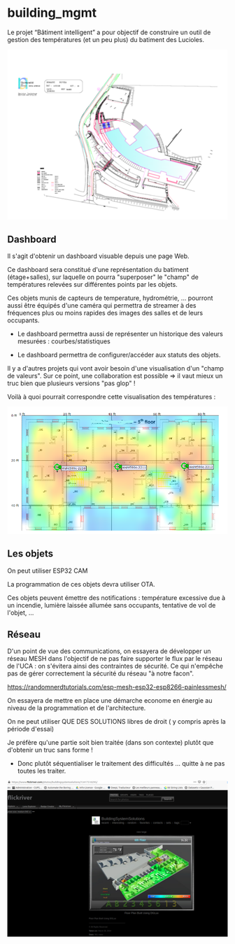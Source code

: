 # building_mgmt

Le projet “Bâtiment intelligent” a pour objectif de construire un
outil de gestion des températures (et un peu plus) du batiment des
Lucioles.

![luc](PlansLucioles/EsMasseBIS-MASSE.png)

## Dashboard

Il s'agit d'obtenir un dashboard visuable depuis une page Web.

Ce dashboard sera constitué d'une représentation du batiment
(étage+salles), sur laquelle on pourra "superposer" le "champ" de
températures relevées sur différentes points par les objets.

Ces objets munis de capteurs de temperature, hydrométrie, ... pourront
aussi être équipés d'une caméra qui permettra de streamer à des
fréquences plus ou moins rapides des images des salles et de leurs
occupants.

* Le dashboard permettra aussi de représenter un historique des
  valeurs mesurées : courbes/statistiques

* Le dashboard permettra de configurer/accéder aux statuts des objets.

Il y a d'autres projets qui vont avoir besoin d'une visualisation d'un
"champ de valeurs".  Sur ce point, une collaboration est possible =>
il vaut mieux un truc bien que plusieurs versions "pas glop" !

Voilà à quoi pourrait correspondre cette visualisation des
températures :

![geo](geoloc.png)

## Les objets
On peut utiliser ESP32 CAM

La programmation de ces objets devra utiliser OTA.

Ces objets peuvent émettre des notifications : température excessive
due à un incendie, lumière laissée allumée sans occupants, tentative
de vol de l'objet, ...

## Réseau

D'un point de vue des communications, on essayera de développer un
réseau MESH dans l'objectif de ne pas faire supporter le flux par le
réseau de l'UCA : on s'évitera ainsi des contraintes de sécurité. Ce
qui n'empêche pas de gérer correctement la sécurité du réseau "à notre
facon".

https://randomnerdtutorials.com/esp-mesh-esp32-esp8266-painlessmesh/

On essayera de mettre en place une démarche econome en énergie au
niveau de la programmation et de l'architecture.

On ne peut utiliser QUE DES SOLUTIONS libres de droit ( y compris
après la période d'essai)


Je préfère qu'une partie soit bien traitée
(dans son contexte) plutôt que d'obtenir un truc sans forme !

* Donc plutôt séquentialiser le traitement des difficultés ... quitte
  à ne pas toutes les traiter.
  
![space](spaceout.png)
